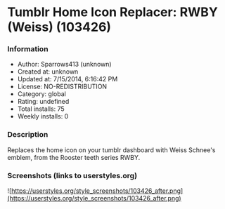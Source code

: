 # Tumblr Home Icon Replacer: RWBY (Weiss) (103426)

### Information
- Author: Sparrows413 (unknown)
- Created at: unknown
- Updated at: 7/15/2014, 6:16:42 PM
- License: NO-REDISTRIBUTION
- Category: global
- Rating: undefined
- Total installs: 75
- Weekly installs: 0


### Description
Replaces the home icon on your tumblr dashboard with Weiss Schnee's emblem, from the Rooster teeth series RWBY.


### Screenshots (links to userstyles.org)
![https://userstyles.org/style_screenshots/103426_after.png](https://userstyles.org/style_screenshots/103426_after.png)


